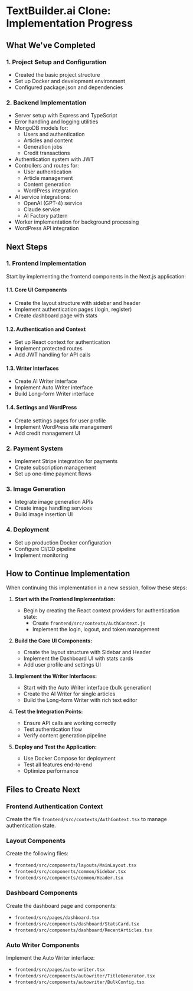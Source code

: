 # TextBuilder.ai Clone: Implementation Progress

## What We've Completed

### 1. Project Setup and Configuration
- Created the basic project structure
- Set up Docker and development environment
- Configured package.json and dependencies

### 2. Backend Implementation
- Server setup with Express and TypeScript
- Error handling and logging utilities
- MongoDB models for:
  - Users and authentication
  - Articles and content
  - Generation jobs
  - Credit transactions
- Authentication system with JWT
- Controllers and routes for:
  - User authentication
  - Article management
  - Content generation
  - WordPress integration
- AI service integrations:
  - OpenAI (GPT-4) service
  - Claude service
  - AI Factory pattern
- Worker implementation for background processing
- WordPress API integration

## Next Steps

### 1. Frontend Implementation
Start by implementing the frontend components in the Next.js application:

#### 1.1. Core UI Components
- Create the layout structure with sidebar and header
- Implement authentication pages (login, register)
- Create dashboard page with stats

#### 1.2. Authentication and Context
- Set up React context for authentication
- Implement protected routes
- Add JWT handling for API calls

#### 1.3. Writer Interfaces
- Create AI Writer interface
- Implement Auto Writer interface
- Build Long-form Writer interface

#### 1.4. Settings and WordPress
- Create settings pages for user profile
- Implement WordPress site management
- Add credit management UI

### 2. Payment System
- Implement Stripe integration for payments
- Create subscription management
- Set up one-time payment flows

### 3. Image Generation
- Integrate image generation APIs
- Create image handling services
- Build image insertion UI

### 4. Deployment
- Set up production Docker configuration
- Configure CI/CD pipeline
- Implement monitoring

## How to Continue Implementation

When continuing this implementation in a new session, follow these steps:

1. **Start with the Frontend Implementation:**
   - Begin by creating the React context providers for authentication state:
     - Create `frontend/src/contexts/AuthContext.js`
     - Implement the login, logout, and token management

2. **Build the Core UI Components:**
   - Create the layout structure with Sidebar and Header
   - Implement the Dashboard UI with stats cards
   - Add user profile and settings UI

3. **Implement the Writer Interfaces:**
   - Start with the Auto Writer interface (bulk generation)
   - Create the AI Writer for single articles
   - Build the Long-form Writer with rich text editor

4. **Test the Integration Points:**
   - Ensure API calls are working correctly
   - Test authentication flow
   - Verify content generation pipeline

5. **Deploy and Test the Application:**
   - Use Docker Compose for deployment
   - Test all features end-to-end
   - Optimize performance

## Files to Create Next

### Frontend Authentication Context
Create the file `frontend/src/contexts/AuthContext.tsx` to manage authentication state.

### Layout Components
Create the following files:
- `frontend/src/components/layouts/MainLayout.tsx`
- `frontend/src/components/common/Sidebar.tsx`
- `frontend/src/components/common/Header.tsx`

### Dashboard Components
Create the dashboard page and components:
- `frontend/src/pages/dashboard.tsx`
- `frontend/src/components/dashboard/StatsCard.tsx`
- `frontend/src/components/dashboard/RecentArticles.tsx`

### Auto Writer Components
Implement the Auto Writer interface:
- `frontend/src/pages/auto-writer.tsx`
- `frontend/src/components/autowriter/TitleGenerator.tsx`
- `frontend/src/components/autowriter/BulkConfig.tsx`
